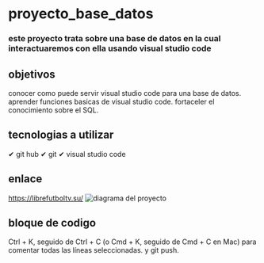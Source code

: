 # proyecto_base_datos
### este proyecto trata sobre una base de datos en la cual interactuaremos con ella usando visual studio code 
## objetivos 
conocer como puede servir visual studio code para una base de datos.
aprender funciones basicas de visual studio code.
fortaceler el conocimiento sobre el SQL.
## tecnologias a utilizar 
✔ git hub
✔ git
✔ visual studio code 
## enlace 
https://librefutboltv.su/
![diagrama del proyecto](archivos/esttructuras.png)
## bloque de codigo
Ctrl + K, seguido de Ctrl + C (o Cmd + K, seguido de Cmd + C en Mac) para comentar todas las líneas seleccionadas. y git push.

